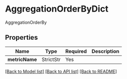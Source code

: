 # AggregationOrderByDict

AggregationOrderBy

## Properties
| Name | Type | Required | Description |
| ------------ | ------------- | ------------- | ------------- |
**metricName** | StrictStr | Yes |  |


[[Back to Model list]](../../../README.md#models-v1-link) [[Back to API list]](../../README.md#documentation-for-api-endpoints) [[Back to README]](../../README.md)
